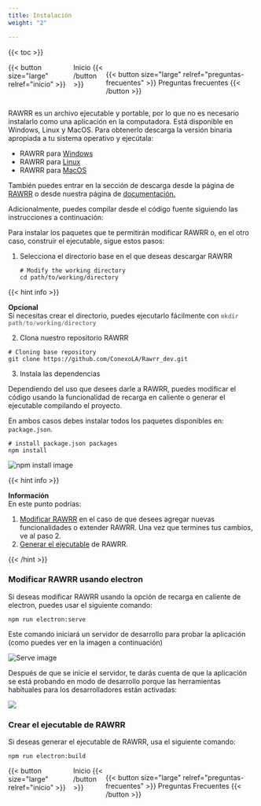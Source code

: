 ```yaml
---
title: Instalación
weight: "2"

---
```

{{< toc >}}

<div style="display: flex; justify-content: space-between">
{{< button size="large" relref="inicio" >}} <i class="arrow left"></i> Inicio  {{< /button >}}

{{< button size="large" relref="preguntas-frecuentes" >}} Preguntas frecuentes <i class="arrow right"></i>{{< /button >}}

</div>

RAWRR es un archivo ejecutable y portable, por lo que no es necesario instalarlo como una aplicación en la computadora. Está disponible en Windows, Linux y MacOS. Para obtenerlo descarga la versión binaria apropiada a tu sistema operativo y ejecútala:

* RAWRR para [Windows](https://github.com/ConexoLA/RAWRR/releases/download/v1.0.0/Windows.x64.rar)
* RAWRR para [Linux](https://github.com/ConexoLA/RAWRR/releases/download/v1.0.0/Linux.x64.zip)
* RAWRR para [MacOS](https://github.com/ConexoLA/RAWRR/releases/download/v1.0.0/MacOS.x64.zip)

También puedes entrar en la sección de descarga desde la página de [RAWRR](https://conexo.org/project/rawrr/) o desde nuestra página de [documentación.](https://rawrrdocs.netlify.app/2-usage/getting-started/)

Adicionalmente, puedes compilar desde el código fuente siguiendo las instrucciones a continuación:

Para instalar los paquetes que te permitirán modificar RAWRR o, en el otro caso, construir el ejecutable, sigue estos pasos:

1. Selecciona el directorio base en el que deseas descargar RAWRR

   ```Shell
   # Modify the working directory
   cd path/to/working/directory
   ```

{{< hint info >}}

**Opcional**  
Si necesitas crear el directorio, puedes ejecutarlo fácilmente con <span style="color:grey">**`mkdir path/to/working/directory`**</span>

2. Clona nuestro repositorio RAWRR

```Shell
# Cloning base repository
git clone https://github.com/ConexoLA/Rawrr_dev.git
```

3. Instala las dependencias

Dependiendo del uso que desees darle a RAWRR, puedes modificar el código usando la funcionalidad de recarga en caliente o generar el ejecutable compilando el proyecto.

En ambos casos debes instalar todos los paquetes disponibles en: `package.json`.

```Shell
# install package.json packages
npm install
```

![npm install image](/images/npm_install.png)

{{< hint info >}}

**Información**  
En este punto podrías:

1. [Modificar RAWRR](#modify-rawrr-using-electron) en el caso de que desees agregar nuevas funcionalidades o extender RAWRR. Una vez que termines tus cambios, ve al paso 2.
2. [Generar el ejecutable](#create-the-rawrr-executable) de RAWRR.

{{< /hint >}}

### Modificar RAWRR usando electron

Si deseas modificar RAWRR usando la opción de recarga en caliente de electron, puedes usar el siguiente comando:

```Shell
npm run electron:serve
```

Este comando iniciará un servidor de desarrollo para probar la aplicación (como puedes ver en la imagen a continuación)

![Serve image](/images/serve.png)

Después de que se inicie el servidor, te darás cuenta de que la aplicación se está probando en modo de desarrollo porque las herramientas habituales para los desarrolladores están activadas:

![](/images/image-1.png)

### Crear el ejecutable de RAWRR

Si deseas generar el ejecutable de RAWRR, usa el siguiente comando:

```Shell
npm run electron:build
```

<div style="display: flex; justify-content: space-between">
{{< button size="large" relref="inicio" >}} <i class="arrow left"></i> Inicio {{< /button >}}

{{< button size="large" relref="preguntas-frecuentes" >}} Preguntas Frecuentes <i class="arrow right"></i>{{< /button >}}

</div>
